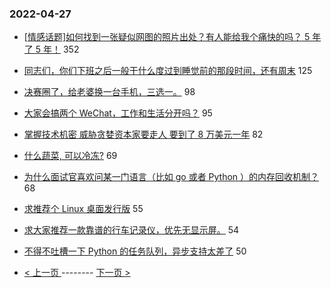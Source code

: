 ### 2022-04-27 
- [[情感话题]如何找到一张疑似网图的照片出处？有人能给我个痛快的吗？ 5 年了 5 年！](https://www.v2ex.com/t/849472) 352
- [同志们，你们下班之后一般干什么度过到睡觉前的那段时间，还有周末](https://www.v2ex.com/t/849477) 125
- [决赛圈了，给老婆换一台手机，三选一。](https://www.v2ex.com/t/849511) 98
- [大家会搞两个 WeChat，工作和生活分开吗？](https://www.v2ex.com/t/849475) 95
- [掌握技术机密 威胁贪婪资本家要走人 要到了 8 万美元一年](https://www.v2ex.com/t/849471) 82
- [什么蔬菜, 可以冷冻?](https://www.v2ex.com/t/849478) 69
- [为什么面试官喜欢问某一门语言（比如 go 或者 Python ）的内存回收机制？](https://www.v2ex.com/t/849548) 68
- [求推荐个 Linux 桌面发行版](https://www.v2ex.com/t/849519) 55
- [求大家推荐一款靠谱的行车记录仪，优先无显示屏。](https://www.v2ex.com/t/849501) 54
- [不得不吐槽一下 Python 的任务队列，异步支持太差了](https://www.v2ex.com/t/849494) 50 

- [ < 上一页 ](https://github.com/able8/v2ex-hot-record/blob/master/2022-04-26.md) -------- [ 下一页 > ](https://github.com/able8/v2ex-hot-record/blob/master/2022-04-28.md)